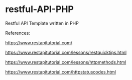 # restful-API-PHP

Restful API Template written in PHP 


References:

https://www.restapitutorial.com/

https://www.restapitutorial.com/lessons/restquicktips.html

https://www.restapitutorial.com/lessons/httpmethods.html

https://www.restapitutorial.com/httpstatuscodes.html
